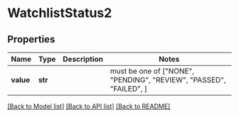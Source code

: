 # WatchlistStatus2


## Properties
Name | Type | Description | Notes
------------ | ------------- | ------------- | -------------
**value** | **str** |  |  must be one of ["NONE", "PENDING", "REVIEW", "PASSED", "FAILED", ]

[[Back to Model list]](../README.md#documentation-for-models) [[Back to API list]](../README.md#documentation-for-api-endpoints) [[Back to README]](../README.md)


